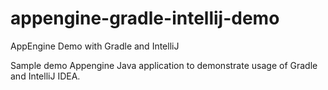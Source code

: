 # appengine-gradle-intellij-demo
AppEngine Demo with Gradle and IntelliJ

Sample demo Appengine Java application to demonstrate usage of Gradle and IntelliJ IDEA. 
